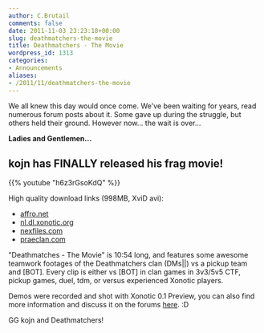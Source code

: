 ```yaml
---
author: C.Brutail
comments: false
date: 2011-11-03 23:23:18+00:00
slug: deathmatchers-the-movie
title: Deathmatchers - The Movie
wordpress_id: 1313
categories:
- Announcements
aliases:
- /2011/11/deathmatchers-the-movie
---
```


We all knew this day would once come. We've been waiting for years, read numerous forum posts about it. Some gave up during the struggle, but others held their ground. However now... the wait is over...

**Ladies and Gentlemen...**

## kojn has FINALLY released his frag movie!

{{% youtube "h6z3rGsoKdQ" %}}

High quality download links (998MB, XviD avi):

  * [affro.net](http://www.affro.net/kojn/deathmatchers_the_movie.avi)
  * [nl.dl.xonotic.org](http://nl.dl.xonotic.org/deathmatchers_the_movie.avi)
  * [nexfiles.com](http://nexfiles.com/video/deathmatchers_the_movie.avi)
  * [praeclan.com](http://www.praeclan.com/video/deathmatchers_the_movie.avi)

"Deathmatches - The Movie" is 10:54 long, and features some awesome teamwork footages of the Deathmatchers clan (DMs||) vs a pickup team and [BOT]. Every clip is either vs [BOT] in clan games in 3v3/5v5 CTF, pickup games, duel, tdm, or versus experienced Xonotic players.

Demos were recorded and shot with Xonotic 0.1 Preview, you can also find more information and discuss it on the forums [here](http://forums.xonotic.org/showthread.php?tid=2279). :D

GG kojn and Deathmatchers!

